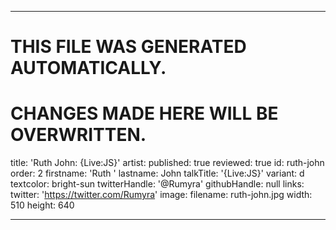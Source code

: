 ----

# THIS FILE WAS GENERATED AUTOMATICALLY.
# CHANGES MADE HERE WILL BE OVERWRITTEN.

title: 'Ruth  John: {Live:JS}'
artist:
  published: true
  reviewed: true
  id: ruth-john
  order: 2
  firstname: 'Ruth '
  lastname: John
  talkTitle: '{Live:JS}'
  variant: d
  textcolor: bright-sun
  twitterHandle: '@Rumyra'
  githubHandle: null
  links:
    twitter: 'https://twitter.com/Rumyra'
  image:
    filename: ruth-john.jpg
    width: 510
    height: 640

----

